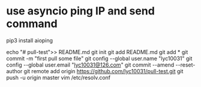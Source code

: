 # use asyncio ping IP and send command
pip3 install aioping

 echo "# pull-test">> README.md
 git init
 git add README.md
 git add *
 git commit -m "first pull some file"
 git config --global user.name "lyc10031"
 git config --global user.email "lyc10031@126.com"
 git commit --amend --reset-author
 git remote add origin https://github.com/lyc10031/pull-test.git
 git push -u origin master
 vim /etc/resolv.conf
